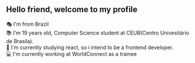 ## Hello friend, welcome to my profile

<p>
  🎭 I'm from Brazil <br>
  📚 I'm 19 years old, Computer Science student at CEUB(Centro Univesitário de Brasíla). <br>
  🧠 I'm currently studying react, so i intend to be a frontend developer. <br>
  💻 I'm currently working at WorldConnect as a trainee
<p>
  
